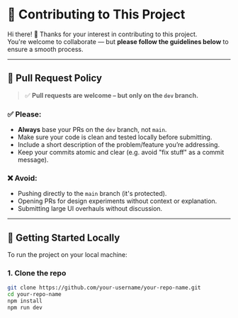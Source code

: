 # 🤝 Contributing to This Project

Hi there! 👋 Thanks for your interest in contributing to this project.  
You're welcome to collaborate — but **please follow the guidelines below** to ensure a smooth process.

---

## 🔀 Pull Request Policy

> ✅ **Pull requests are welcome – but only on the `dev` branch.**

### ✅ Please:
- **Always** base your PRs on the `dev` branch, not `main`.
- Make sure your code is clean and tested locally before submitting.
- Include a short description of the problem/feature you’re addressing.
- Keep your commits atomic and clear (e.g. avoid "fix stuff" as a commit message).

### ❌ Avoid:
- Pushing directly to the `main` branch (it's protected).
- Opening PRs for design experiments without context or explanation.
- Submitting large UI overhauls without discussion.

---

## 🚀 Getting Started Locally

To run the project on your local machine:

### 1. Clone the repo
```bash
git clone https://github.com/your-username/your-repo-name.git
cd your-repo-name
npm install
npm run dev

